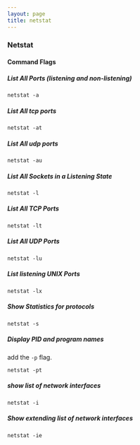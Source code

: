 ```yaml
---
layout: page
title: netstat
---
```


### Netstat

#### Command Flags

##### List All Ports (listening and non-listening)
```
netstat -a
```

##### List All tcp ports
```
netstat -at
```

##### List All udp ports
```
netstat -au
```

##### List All Sockets in a Listening State
```
netstat -l
```

##### List All TCP Ports
```
netstat -lt
```

##### List All UDP Ports
```
netstat -lu
```

##### List listening UNIX Ports
```
netstat -lx
```

##### Show Statistics for protocols
```
netstat -s
```

##### Display PID and program names
add the ```-p``` flag.
```
netstat -pt
```

##### show list of network interfaces
```
netstat -i
```

##### Show extending list of network interfaces
```
netstat -ie
```
